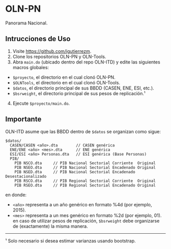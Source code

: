 OLN-PN
=======

Panorama Nacional.

Intrucciones de Uso
-------------------

1. Visite https://github.com/igutierrezm.
2. Clone los repositorios OLN-PN y OLN-Tools.
3. Abra ``main.do`` (ubicado dentro del repo OLN-ITD) y edite las siguientes
macros globales:
  * ``$proyecto``, el directorio en el cual clonó OLN-PN.
  * ``$OLNTools``, el directorio en el cual clonó OLN-Tools.
  * ``$datos``, el directorio principal de sus BBDD (CASEN, ENE, ESI, etc.).
  * ``$bsrweight``, el directorio principal de sus pesos de replicación.¹
4. Ejecute ``$proyecto/main.do``.

Importante
----------

OLN-ITD asume que las BBDD dentro de ``$datos`` se organizan como sigue:
```
$datos/
  CASEN/CASEN <año>.dta        // CASEN genérica
  ENE/ENE <año> <mes>.dta      // ENE genérica
  ESI/ESI <año> Personas.dta   // ESI genérica (Base Personas)
  PIB/
    PIB NSCO.dta     // PIB Nacional Sectorial Corriente  Original
    PIB NSEO.dta     // PIB Nacional Sectorial Encadenado Original
    PIB NSED.dta     // PIB Nacional Sectorial Encadenado Desestacionalizado
    PIB RSCO.dta     // PIB Regional Sectorial Corriente  Original
    PIB RSEO.dta     // PIB Regional Sectorial Encadenado Original
```
en donde:
- ``<año>`` representa a un año genérico en formato %4d (por ejemplo, 2015).
- ``<mes>`` representa a un mes genérico en formato %2d (por ejemplo, 01).
en caso de utilizar pesos de replicación, ``$bsrweight`` debe organizarse de
(exactamente) la misma manera.

----------------

¹ Solo necesario si desea estimar varianzas usando bootstrap.
